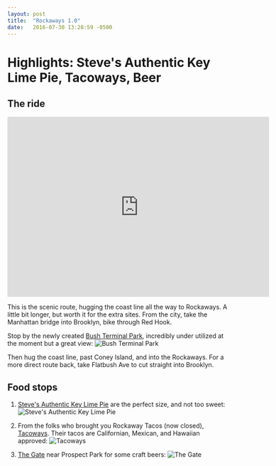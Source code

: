 ```yaml
---
layout: post
title:  "Rockaways 1.0"
date:   2016-07-30 13:28:59 -0500
---
```

# Highlights: Steve's Authentic Key Lime Pie, Tacoways, Beer



## The ride

<iframe height='405' width='590' frameborder='0' allowtransparency='true' scrolling='no' src='https://www.strava.com/activities/659169645/embed/d4a558caf6fdc0b5b946ce5ed059deb11be0d80f'></iframe>

This is the scenic route, hugging the coast line all the way to Rockaways. A little bit longer, but worth it for the extra sites. From the city, take the Manhattan bridge into Brooklyn, bike through Red Hook.

Stop by the newly created <a href="https://www.yelp.com/biz/bush-terminal-park-sunset-park" target="_blank">Bush Terminal Park</a>, incredibly under utilized at the moment but a great view:
![Bush Terminal Park](https://nycdatabikers.github.io/bushterminal.png)

Then hug the coast line, past Coney Island, and into the Rockaways. For a more direct route back, take Flatbush Ave to cut straight into Brooklyn.

## Food stops

1. <a href="https://www.yelp.com/biz/steves-authentic-key-lime-pies-brooklyn?osq=key+lime+pie" target="_blank">Steve's Authentic Key Lime Pie</a> are the perfect size, and not too sweet:
![Steve's Authentic Key Lime Pie](https://nycdatabikers.github.io/assets/rockaways1-1.jpg)

2. From the folks who brought you Rockaway Tacos (now closed), <a href="https://www.yelp.com/biz/tacoway-beach-rockaway-beach?osq=tacoways" target="_blank">Tacoways</a>. Their tacos are Californian, Mexican, and Hawaiian approved:
![Tacoways](https://nycdatabikers.github.io/assets/rockaways1-2.jpg)

3. <a href="https://www.yelp.com/biz/the-gate-brooklyn" target="_blank">The Gate</a> near Prospect Park for some craft beers:
![The Gate](https://nycdatabikers.github.io/assets/rockaways1-3.jpg)

